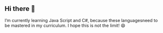 ## Hi there 👋
I’m currently learning Java Script and C#, because these languages ​​need to be mastered in my curriculum. I hope this is not the limit! 😄
